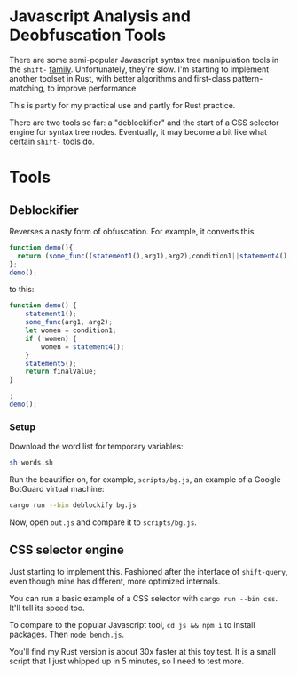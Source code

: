 # Javascript Analysis and Deobfuscation Tools

There are some semi-popular Javascript syntax tree manipulation tools in the `shift-` [family](https://www.npmjs.com/package/shift-refactor). Unfortunately, they're slow. I'm starting to implement another toolset in Rust, with better algorithms and first-class pattern-matching, to improve performance.

This is partly for my practical use and partly for Rust practice.

There are two tools so far: a "deblockifier" and the start of a CSS selector engine for syntax tree nodes. Eventually, it may become a bit like what certain `shift-` tools do.

# Tools

## Deblockifier

Reverses a nasty form of obfuscation. For example, it converts this

```js
function demo(){
  return (some_func((statement1(),arg1),arg2),condition1||statement4(),statement5(),finalValue)
};
demo();
```

to this:

```js
function demo() {
    statement1();
    some_func(arg1, arg2);
    let women = condition1;
    if (!women) {
        women = statement4();
    }
    statement5();
    return finalValue;
}

;
demo();

```

### Setup

Download the word list for temporary variables:

```sh
sh words.sh
```

Run the beautifier on, for example, `scripts/bg.js`, an example of a Google BotGuard virtual machine:

```sh
cargo run --bin deblockify bg.js
```

Now, open `out.js` and compare it to `scripts/bg.js`.

## CSS selector engine

Just starting to implement this. Fashioned after the interface of `shift-query`, even though mine has different, more optimized internals.

You can run a basic example of a CSS selector with `cargo run --bin css`. It'll tell its speed too.

To compare to the popular Javascript tool, `cd js && npm i` to install packages. Then `node bench.js`.

You'll find my Rust version is about 30x faster at this toy test. It is a small script that I just whipped up in 5 minutes, so I need to test more.
